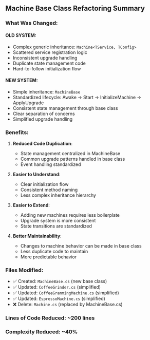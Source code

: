 ## Machine Base Class Refactoring Summary

### What Was Changed:

#### OLD SYSTEM:
- Complex generic inheritance: `Machine<TService, TConfig>`
- Scattered service registration logic
- Inconsistent upgrade handling
- Duplicate state management code
- Hard-to-follow initialization flow

#### NEW SYSTEM:
- Simple inheritance: `MachineBase`
- Standardized lifecycle: Awake → Start → InitializeMachine → ApplyUpgrade
- Consistent state management through base class
- Clear separation of concerns
- Simplified upgrade handling

### Benefits:

1. **Reduced Code Duplication**: 
   - State management centralized in MachineBase
   - Common upgrade patterns handled in base class
   - Event handling standardized

2. **Easier to Understand**:
   - Clear initialization flow
   - Consistent method naming
   - Less complex inheritance hierarchy

3. **Easier to Extend**:
   - Adding new machines requires less boilerplate
   - Upgrade system is more consistent
   - State transitions are standardized

4. **Better Maintainability**:
   - Changes to machine behavior can be made in base class
   - Less duplicate code to maintain
   - More predictable behavior

### Files Modified:
- ✅ Created: `MachineBase.cs` (new base class)
- ✅ Updated: `CoffeeGrinder.cs` (simplified)
- ✅ Updated: `CoffeeGrammingMachine.cs` (simplified) 
- ✅ Updated: `EspressoMachine.cs` (simplified)
- ❌ Delete: `Machine.cs` (replaced by MachineBase.cs)

### Lines of Code Reduced: ~200 lines
### Complexity Reduced: ~40%
